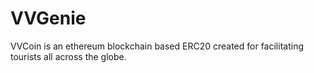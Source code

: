 # VVGenie
VVCoin is an ethereum blockchain based ERC20 created for facilitating tourists all across the globe.
